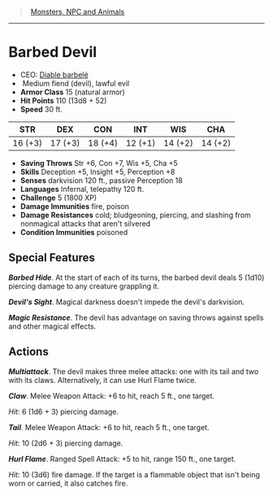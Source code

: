 ﻿---
!MonsterVO
Type: fiend (devil)
Size: Medium
Alignment: lawful evil
ArmorClass: 15 (natural armor)
HitPoints: 110 (13d8 + 52)
Speed: 30 ft.
Strength: 16 (+3)
Dexterity: 17 (+3)
Constitution: 18 (+4)
Intelligence: 12 (+1)
Wisdom: 14 (+2)
Charisma: 14 (+2)
SavingThrows: Str +6, Con +7, Wis +5, Cha +5
Skills: Deception +5, Insight +5, Perception +8
DamageImmunities: fire, poison
ConditionImmunities: poisoned
DamageResistances: cold; bludgeoning, piercing, and slashing from nonmagical attacks that aren't silvered
Senses: darkvision 120 ft., passive Perception 18
Languages: Infernal, telepathy 120 ft.
Challenge: 5 (1800 XP)
Id: monsters_vo.md#barbed-devil
ParentLink: monsters_vo.md#monsters-npc-and-animals
Name: Barbed Devil
ParentName: Monsters, NPC and Animals
NameLevel: 1
AltName: '[Diable barbelé](hd_monsters_diable_barbele.md)'
---
> [Monsters, NPC and Animals](srd_monsters.md)

---

# Barbed Devil

- CEO: [Diable barbelé](hd_monsters_diable_barbele.md)
-  Medium fiend (devil), lawful evil
- **Armor Class** 15 (natural armor)
- **Hit Points** 110 (13d8 + 52)
- **Speed** 30 ft.

|STR|DEX|CON|INT|WIS|CHA|
|---|---|---|---|---|---|
|16 (+3)|17 (+3)|18 (+4)|12 (+1)|14 (+2)|14 (+2)|

- **Saving Throws** Str +6, Con +7, Wis +5, Cha +5
- **Skills** Deception +5, Insight +5, Perception +8
- **Senses** darkvision 120 ft., passive Perception 18
- **Languages** Infernal, telepathy 120 ft.
- **Challenge** 5 (1800 XP)
- **Damage Immunities** fire, poison
- **Damage Resistances** cold; bludgeoning, piercing, and slashing from nonmagical attacks that aren't silvered
- **Condition Immunities** poisoned

## Special Features

**_Barbed Hide_**. At the start of each of its turns, the barbed devil deals 5 (1d10) piercing damage to any creature grappling it.

**_Devil's Sight_**. Magical darkness doesn't impede the devil's darkvision.

**_Magic Resistance_**. The devil has advantage on saving throws against spells and other magical effects.

## Actions

**_Multiattack_**. The devil makes three melee attacks: one with its tail and two with its claws. Alternatively, it can use Hurl Flame twice.

**_Claw_**. Melee Weapon Attack: +6 to hit, reach 5 ft., one target.

_Hit_: 6 (1d6 + 3) piercing damage.

**_Tail_**. Melee Weapon Attack: +6 to hit, reach 5 ft., one target.

_Hit_: 10 (2d6 + 3) piercing damage.

**_Hurl Flame_**. Ranged Spell Attack: +5 to hit, range 150 ft., one target.

_Hit_: 10 (3d6) fire damage. If the target is a flammable object that isn't being worn or carried, it also catches fire.

